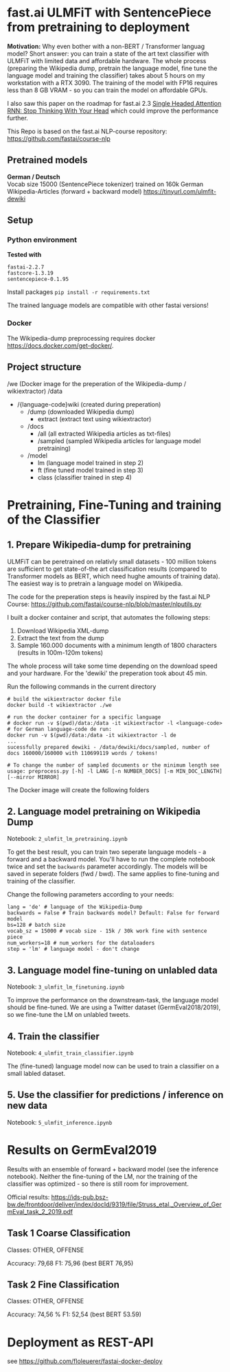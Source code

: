 # fast.ai ULMFiT with SentencePiece from pretraining to deployment

**Motivation:**
Why even bother with a non-BERT / Transformer languag model? Short answer: you can train a state of the art text classifier with ULMFiT with limited data and affordable hardware. The whole process (preparing the Wikipedia dump, pretrain the language model, fine tune the language model and training the classifier) takes about 5 hours on my workstation with a RTX 3090. The training of the model with FP16 requires less than 8 GB VRAM - so you can train the model on affordable GPUs.

I also saw this paper on the roadmap for fast.ai 2.3 [Single Headed Attention RNN: Stop Thinking With Your Head](https://arxiv.org/abs/1911.11423) which could improve the performance further. 

This Repo is based on the fast.ai NLP-course repository: https://github.com/fastai/course-nlp

## Pretrained models

**German / Deutsch**  
Vocab size 15000 (SentencePiece tokenizer) trained on 160k German Wikipedia-Articles (forward + backward model)
https://tinyurl.com/ulmfit-dewiki

## Setup 

### Python environment

**Tested with**
```
fastai-2.2.7
fastcore-1.3.19
sentencepiece-0.1.95
```
Install packages
`pip install -r requirements.txt`

The trained language models are compatible with other fastai versions!

### Docker

The Wikipedia-dump preprocessing requires docker https://docs.docker.com/get-docker/.


## Project structure
/we (Docker image for the preperation of the Wikipedia-dump / wikiextractor)
/data 
- /{language-code}wiki (created during preperation)
  - /dump (downloaded Wikipedia dump)
    - extract (extract text using wikiextractor)
  - /docs 
    - /all (all extracted Wikipedia articles as txt-files)
    - /sampled (sampled Wikipedia articles for language model pretraining)
  - /model
    - lm (language model trained in step 2)
    - ft (fine tuned model trained in step 3)
    - class (classifier trained in step 4)

# Pretraining, Fine-Tuning and training of the Classifier 

## 1. Prepare Wikipedia-dump for pretraining

ULMFiT can be peretrained on relativly small datasets - 100 million tokens are sufficient to get state-of-the art classification results (compared to Transformer models as BERT, which need hughe amounts of training data). The easiest way is to pretrain a language model on Wikipedia.

The code for the preperation steps is heavily inspired by the fast.ai NLP Course: https://github.com/fastai/course-nlp/blob/master/nlputils.py

I built a docker container and script, that automates the following steps:
1) Download Wikipedia XML-dump
2) Extract the text from the dump
3) Sample 160.000 documents with a minimum length of 1800 characters (results in 100m-120m tokens)

The whole process will take some time depending on the download speed and your hardware. For the 'dewiki' the preperation took about 45 min.

Run the following commands in the current directory
```
# build the wikiextractor docker file
docker build -t wikiextractor ./we

# run the docker container for a specific language
# docker run -v $(pwd)/data:/data -it wikiextractor -l <language-code> 
# for German language-code de run:
docker run -v $(pwd)/data:/data -it wikiextractor -l de
...
sucessfully prepared dewiki - /data/dewiki/docs/sampled, number of docs 160000/160000 with 110699119 words / tokens!

# To change the number of sampled documents or the minimum length see
usage: preprocess.py [-h] -l LANG [-n NUMBER_DOCS] [-m MIN_DOC_LENGTH] [--mirror MIRROR]
```

The Docker image will create the following folders

## 2. Language model pretraining on Wikipedia Dump

Notebook: `2_ulmfit_lm_pretraining.ipynb`

To get the best result, you can train two seperate language models - a forward and a backward model. You'll have to run the complete notebook twice and set the `backwards` parameter accordingly. The models will be saved in seperate folders (fwd / bwd). The same applies to fine-tuning and training of the classifier.

Change the following parameters according to your needs:
```
lang = 'de' # language of the Wikipedia-Dump
backwards = False # Train backwards model? Default: False for forward model
bs=128 # batch size
vocab_sz = 15000 # vocab size - 15k / 30k work fine with sentence piece
num_workers=18 # num_workers for the dataloaders
step = 'lm' # language model - don't change
```

## 3. Language model fine-tuning on unlabled data

Notebook: `3_ulmfit_lm_finetuning.ipynb`

To improve the performance on the downstream-task, the language model should be fine-tuned. We are using a Twitter dataset (GermEval2018/2019), so we fine-tune the LM on unlabled tweets.

## 4. Train the classifier

Notebook: `4_ulmfit_train_classifier.ipynb`

The (fine-tuned) language model now can be used to train a classifier on a small labled dataset. 

## 5. Use the classifier for predictions / inference on new data

Notebook: `5_ulmfit_inference.ipynb`

# Results on GermEval2019

Results with an ensemble of forward + backward model (see the inference notebook). Neither the fine-tuning of the LM, nor the training of the classifier was optimized - so there is still room for improvement.

Official results: https://ids-pub.bsz-bw.de/frontdoor/deliver/index/docId/9319/file/Struss_etal._Overview_of_GermEval_task_2_2019.pdf

## Task 1 Coarse Classification 

Classes: OTHER, OFFENSE

Accuracy: 79,68 
F1: 75,96 (best BERT 76,95)

## Task 2 Fine Classification 

Classes: OTHER, OFFENSE

Accuracy: 74,56 %
F1: 52,54 (best BERT 53.59)

# Deployment as REST-API

see https://github.com/floleuerer/fastai-docker-deploy
